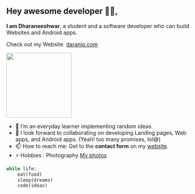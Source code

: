 ## Hey awesome developer 👋🏻,

**I am Dharaneeshwar**, a student and a software developer who can build Websites and Android apps.  

Check out my Website. [daranip.com](https://www.daranip.com/ "Dharaneeshwar Portfolio")

<p>
    <img src="https://github-readme-stats.vercel.app/api?username=Dharaneeshwar&count_private=true&show_icons=true" height="170px">
</p>

- 🌱 I’m an everyday learner implementing random ideas.
- 👯 I look forward to collaborating on developing Landing pages, Web apps, and Android apps.
(Yeah! too many promises, lol😅)
- 📫 How to reach me: Get to the **contact form** on my [website](https://daranip.com/#contact "Contact").
- ⚡ Hobbies : Photography [My photos](https://www.instagram.com/darani.p/ "Instagram")


```python
while life:
    eat(food)
    sleep(dreams)
    code(ideas)   
```